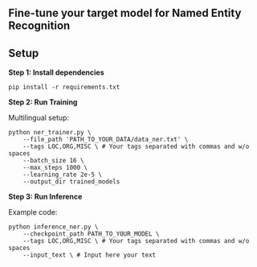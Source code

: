 ## Fine-tune your target model for Named Entity Recognition

## Setup

**Step $1$: Install dependencies**

```
pip install -r requirements.txt
```

**Step $2$: Run Training**

Multilingual setup:

```
python ner_trainer.py \
    --file_path 'PATH_TO_YOUR_DATA/data_ner.txt' \
    --tags LOC,ORG,MISC \ # Your tags separated with commas and w/o spaces
    --batch_size 16 \
    --max_steps 1000 \
    --learning_rate 2e-5 \
    --output_dir trained_models 
```
**Step $3$: Run Inference**

Example code:
``` 
python inference_ner.py \
    --checkpoint_path PATH_TO_YOUR_MODEL \
    --tags LOC,ORG,MISC \ # Your tags separated with commas and w/o spaces
    --input_text \ # Input here your text
```
